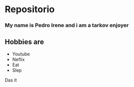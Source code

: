 # Repositorio
 
### My name is Pedro Irene and i am a tarkov enjoyer
## Hobbies are


* Youtube
* Neflix
* Eat
* Slep
  

Das it
